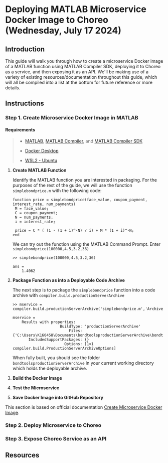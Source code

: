 # Deploying MATLAB Microservice Docker Image to Choreo (Wednesday, July 17 2024)

## Introduction

This guide will walk you through how to create a microservice Docker image of a MATLAB function using MATLAB Compiler SDK, deploying it to Choreo as a service, and then exposing it as an API. We'll be making use of a variety of existing resources/documentation throughout this guide, which will all be compiled into a list at the bottom for future reference or more details.

## Instructions

### Step 1. Create Microservice Docker Image in MATLAB

#### Requirements
> - [MATLAB](https://www.mathworks.com/products/matlab.html), [MATLAB Compiler](https://www.mathworks.com/products/compiler.html), and [MATLAB Compiler SDK](https://www.mathworks.com/products/matlab-compiler-sdk.html)
> 
> - [Docker Desktop](https://docs.docker.com/engine/install/)
> 
> - [WSL2 - Ubuntu](https://www.youtube.com/watch?v=YByZ_sOOWsQ)

1) **Create MATLAB Function**
   
   Identify the MATLAB function you are interested in packaging. For the purposes of the rest of the guide, we will use the function `simplebondprice.m` with the following code:
   ```
   function price = simplebondprice(face_value, coupon_payment, interest_rate, num_payments)
    M = face_value;
    C = coupon_payment;
    N = num_payments;
    i = interest_rate;

    price = C * ( (1 - (1 + i)^-N) / i) + M * (1 + i)^-N;
   end
   ```
   We can try out the function using the MATLAB Command Prompt. Enter `simplebondprice(100000,4.5,3.2,36)`
   ```
   >> simplebondprice(100000,4.5,3.2,36)

   ans =
       1.4062
   ```
   
3) **Package Function as into a Deployable Code Archive**

   The next step is to package the `simplebondprice` function into a code archive with `compiler.build.productionServerArchive`

   ```
   >> mservice = compiler.build.productionServerArchive('simplebondprice.m','ArchiveName','bondtools','Verbose','on')

   mservice = 
       Results with properties:
                        BuildType: 'productionServerArchive'
                            Files: {'C:\Users\K160458\Documents\bondtoolsproductionServerArchive\bondtools.ctf'}
          IncludedSupportPackages: {}
                          Options: [1×1 compiler.build.ProductionServerArchiveOptions]
   ```

   When fully built, you should see the folder `bondtoolsproductionServerArchive` in your current working directory which holds the deployable archive.
   
5) **Build the Docker Image**
6) **Test the Microservice**
7) **Save Docker Image into GitHub Repository**

This section is based on official documentation [Create Microservice Docker Image](https://www.mathworks.com/help/compiler_sdk/mps_dev_test/create-a-microservice-docker-image.html?searchHighlight=docker&s_tid=srchtitle_docker_5).

### Step 2. Deploy Microservice to Choreo

### Step 3. Expose Choreo Service as an API

## Resources
